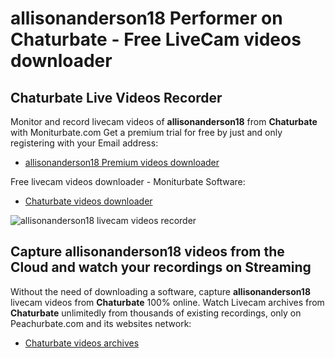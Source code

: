 # allisonanderson18 Performer on Chaturbate - Free LiveCam videos downloader

## Chaturbate Live Videos Recorder

Monitor and record livecam videos of **allisonanderson18** from **Chaturbate** with Moniturbate.com
Get a premium trial for free by just and only registering with your Email address:
* [allisonanderson18 Premium videos downloader](https://moniturbate.com/request-demo-licence-key.html)

Free livecam videos downloader - Moniturbate Software:
* [Chaturbate videos downloader](https://moniturbate.com/moniturbate-download-software.html)

![allisonanderson18 livecam videos recorder](https://peachurnet.com/templates/moniturbate-software.png)


## Capture allisonanderson18 videos from the Cloud and watch your recordings on Streaming

Without the need of downloading a software, capture **allisonanderson18** livecam videos from **Chaturbate** 100% online.
Watch Livecam archives from **Chaturbate** unlimitedly from thousands of existing recordings, only on Peachurbate.com and its websites network:
* [Chaturbate videos archives](https://peachurnet.com/)
